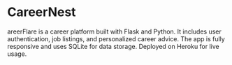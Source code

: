 # CareerNest
areerFlare is a career platform built with Flask and Python. It includes user authentication, job listings, and personalized career advice. The app is fully responsive and uses SQLite for data storage. Deployed on Heroku for live usage.
